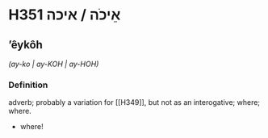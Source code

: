 # H351 אֵיכֹה / איכה

## ʼêykôh

_(ay-ko | ay-KOH | ay-HOH)_

### Definition

adverb; probably a variation for [[H349]], but not as an interogative; where; where.

- where!
